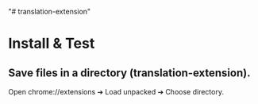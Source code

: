 "# translation-extension"

# Install & Test
## Save files in a directory (translation-extension).

Open chrome://extensions ➔ Load unpacked ➔ Choose directory.